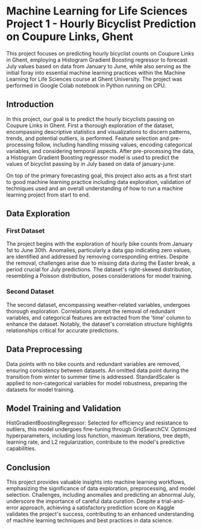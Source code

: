 # Machine Learning for Life Sciences Project 1 - Hourly Bicyclist Prediction on Coupure Links, Ghent
This project focuses on predicting hourly bicyclist counts on Coupure Links in Ghent, employing a Histogram Gradient Boosting regressor to forecast July values based on data from January to June, while also serving as the initial foray into essential machine learning practices within the Machine Learning for Life Sciences course at Ghent University. The project was performed in Google Colab notebook in Python running on CPU.

## Introduction

In this project, our goal is to predict the hourly bicyclists passing on Coupure Links in Ghent. First a thorough exploration of the dataset, encompassing descriptive statistics and visualizations to discern patterns, trends, and potential outliers, is performed. Feature selection and pre-processing follow, including handling missing values, encoding categorical variables, and considering temporal aspects. After pre-processing the data, a Histogram Gradient Boosting regressor model is used to predict the values of bicyclist passing by in July based on data of january-june.

On top of the primary forecasting goal, this project also acts as a first start to good machine learning practice including data exploration, validation of techniques used and an overall understanding of how to run a machine learning project from start to end.

## Data Exploration

### First Dataset

The project begins with the exploration of hourly bike counts from January 1st to June 30th. Anomalies, particularly a data gap indicating zero values, are identified and addressed by removing corresponding entries. Despite the removal, challenges arise due to missing data during the Easter break, a period crucial for July predictions. The dataset's right-skewed distribution, resembling a Poisson distribution, poses considerations for model training.

### Second Dataset

The second dataset, encompassing weather-related variables, undergoes thorough exploration. Correlations prompt the removal of redundant variables, and categorical features are extracted from the 'time' column to enhance the dataset. Notably, the dataset's correlation structure highlights relationships critical for accurate predictions.

## Data Preprocessing

Data points with no bike counts and redundant variables are removed, ensuring consistency between datasets. An omitted data point during the transition from winter to summer time is addressed. StandardScaler is applied to non-categorical variables for model robustness, preparing the datasets for model training.

## Model Training and Validation

HistGradientBoostingRegressor: Selected for efficiency and resistance to outliers, this model undergoes fine-tuning through GridSearchCV. Optimized hyperparameters, including loss function, maximum iterations, tree depth, learning rate, and L2 regularization, contribute to the model's predictive capabilities.

## Conclusion

This project provides valuable insights into machine learning workflows, emphasizing the significance of data exploration, preprocessing, and model selection. Challenges, including anomalies and predicting an abnormal July, underscore the importance of careful data curation. Despite a trial-and-error approach, achieving a satisfactory prediction score on Kaggle validates the project's success, contributing to an enhanced understanding of machine learning techniques and best practices in data science.

